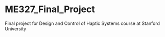 # ME327_Final_Project
Final project for Design and Control of Haptic Systems course at Stanford University
